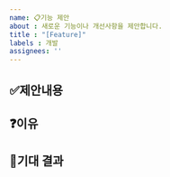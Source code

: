 ```yaml
---
name: 📋기능 제안
about : 새로운 기능이나 개선사항을 제안합니다.
title : "[Feature]"
labels : 개발
assignees: ''
---
```


## ✅제안내용
<!-- 어떤 기능을 제안하는지 자세히 설명해주세요 -->

## ❓이유
<!-- 이 기능이 왜 필요한지, 어떤 문제를 해결하는지 설명해주세요 -->

## 👏기대 결과
<!-- 어떤 결과를 기대하나요 -->